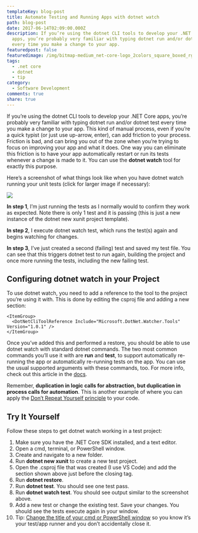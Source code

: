 ```yaml
---
templateKey: blog-post
title: Automate Testing and Running Apps with dotnet watch
path: blog-post
date: 2017-06-14T02:09:00.000Z
description: If you’re using the dotnet CLI tools to develop your .NET Core
  apps, you’re probably very familiar with typing dotnet run and/or dotnet test
  every time you make a change to your app.
featuredpost: false
featuredimage: /img/bitmap-medium_net-core-logo_2colors_square_boxed_rgb.png
tags:
  - .net core
  - dotnet
  - tip
category:
  - Software Development
comments: true
share: true
---
```

If you’re using the dotnet CLI tools to develop your .NET Core apps, you’re probably very familiar with typing dotnet run and/or dotnet test every time you make a change to your app. This kind of manual process, even if you’re a quick typist (or just use up-arrow, enter), can add friction to your process. Friction is bad, and can bring you out of the zone when you’re trying to focus on improving your app and what it does. One way you can eliminate this friction is to have your app automatically restart or run its tests whenever a change is made to it. You can use the **dotnet watch** tool for exactly this purpose.

Here’s a screenshot of what things look like when you have dotnet watch running your unit tests (click for larger image if necessary):

![](/img/dotnet-watch-test.png)

**In step 1**, I’m just running the tests as I normally would to confirm they work as expected. Note there is only 1 test and it is passing (this is just a new instance of the dotnet new xunit project template).

**In step 2**, I execute dotnet watch test, which runs the test(s) again and begins watching for changes.

**In step 3**, I’ve just created a second (failing) test and saved my test file. You can see that this triggers dotnet test to run again, building the project and once more running the tests, including the new failing test.

## Configuring dotnet watch in your Project

To use dotnet watch, you need to add a reference to the tool to the project you’re using it with. This is done by editing the csproj file and adding a new section:

```
<ItemGroup>
  <DotNetCliToolReference Include="Microsoft.DotNet.Watcher.Tools" Version="1.0.1" />
</ItemGroup> 
```

Once you’ve added this and performed a restore, you should be able to use dotnet watch with standard dotnet commands. The two most common commands you’ll use it with are **run** and **test**, to support automatically re-running the app or automatically re-running tests on the app. You can use the usual supported arguments with these commands, too. For more info, check out this article in the [docs](https://docs.microsoft.com/en-us/aspnet/core/tutorials/dotnet-watch).

Remember, **duplication in logic calls for abstraction, but duplication in process calls for automation**. This is another example of where you can apply the [Don’t Repeat Yourself principle](http://deviq.com/don-t-repeat-yourself/) to your code.

## Try It Yourself

Follow these steps to get dotnet watch working in a test project:

1. Make sure you have the .NET Core SDK installed, and a text editor.
2. Open a cmd, terminal, or PowerShell window.
3. Create and navigate to a new folder.
4. Run **dotnet new xunit** to create a new test project.
5. Open the .csproj file that was created (I use VS Code) and add the <ItemGroup> section shown above just before the closing </Project> tag.
6. Run **dotnet restore**.
7. Run **dotnet test**. You should see one test pass.
8. Run **dotnet watch test**. You should see output similar to the screenshot above.
9. Add a new test or change the existing test. Save your changes. You should see the tests execute again in your window.
10. Tip: [Change the title of your cmd or PowerShell window](http://ardalis.com/set-cmd-or-powershell-window-title) so you know it’s your test/app runner and you don’t accidentally close it.